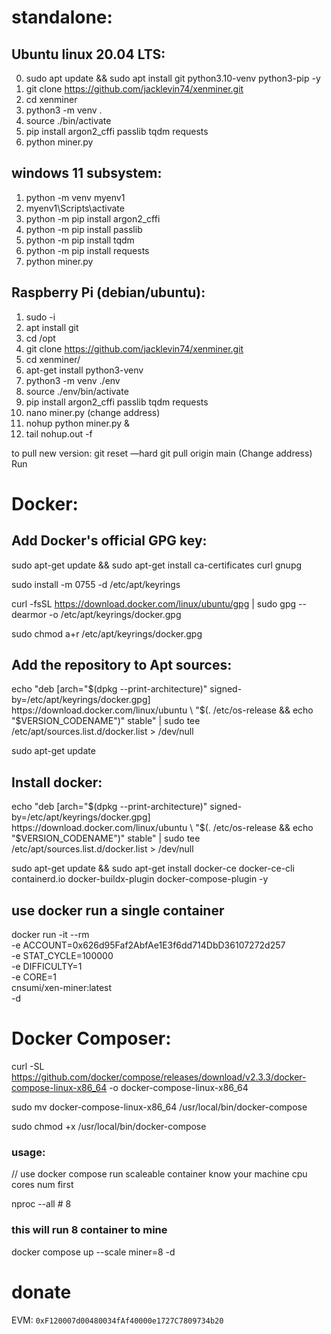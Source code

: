 # standalone:

## Ubuntu linux 20.04 LTS:

0. sudo apt update && sudo apt install git python3.10-venv python3-pip -y
1. git clone https://github.com/jacklevin74/xenminer.git
2. cd xenminer
3. python3 -m venv .
4. source ./bin/activate
5. pip install argon2_cffi passlib tqdm requests
6. python miner.py

## windows 11 subsystem:

1. python -m venv myenv1  
2. myenv1\Scripts\activate
3. python -m pip install argon2_cffi
4. python -m pip install passlib
5. python -m pip install tqdm
6. python -m pip install requests
7. python miner.py

## Raspberry Pi (debian/ubuntu):

1. sudo -i
2. apt install git
3. cd /opt
4. git clone https://github.com/jacklevin74/xenminer.git
5. cd xenminer/
6. apt-get install python3-venv
7. python3 -m venv ./env
8. source ./env/bin/activate
9. pip install argon2_cffi passlib tqdm requests 
13. nano miner.py (change address)
14. nohup python miner.py &
15. tail nohup.out -f

to pull new version:
git reset —hard
git pull origin main
(Change address)
Run

# Docker:
##  Add Docker's official GPG key:

sudo apt-get update && sudo apt-get install ca-certificates curl gnupg

sudo install -m 0755 -d /etc/apt/keyrings

curl -fsSL https://download.docker.com/linux/ubuntu/gpg | sudo gpg --dearmor -o /etc/apt/keyrings/docker.gpg

sudo chmod a+r /etc/apt/keyrings/docker.gpg

##  Add the repository to Apt sources:

echo "deb [arch="$(dpkg --print-architecture)" signed-by=/etc/apt/keyrings/docker.gpg] https://download.docker.com/linux/ubuntu \
  "$(. /etc/os-release && echo "$VERSION_CODENAME")" stable" | sudo tee /etc/apt/sources.list.d/docker.list > /dev/null
  
sudo apt-get update

##  Install docker:

echo "deb [arch="$(dpkg --print-architecture)" signed-by=/etc/apt/keyrings/docker.gpg] https://download.docker.com/linux/ubuntu \
  "$(. /etc/os-release && echo "$VERSION_CODENAME")" stable" | sudo tee /etc/apt/sources.list.d/docker.list > /dev/null
  
  sudo apt-get update && sudo apt-get install docker-ce docker-ce-cli containerd.io docker-buildx-plugin docker-compose-plugin -y

##  use docker run a single container

docker run -it --rm \
    -e ACCOUNT=0x626d95Faf2AbfAe1E3f6dd714DbD36107272d257 \
    -e STAT_CYCLE=100000 \
    -e DIFFICULTY=1 \
    -e CORE=1 \
    cnsumi/xen-miner:latest \
    -d

# Docker Composer:

curl -SL https://github.com/docker/compose/releases/download/v2.3.3/docker-compose-linux-x86_64 -o  docker-compose-linux-x86_64

sudo mv docker-compose-linux-x86_64 /usr/local/bin/docker-compose

sudo chmod +x /usr/local/bin/docker-compose

### usage:
// use docker compose run scaleable container know your machine cpu cores num first

nproc --all # 8

###  this will run 8 container to mine

docker compose up --scale miner=8 -d



# donate
EVM: `0xF120007d00480034fAf40000e1727C7809734b20`
